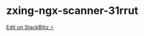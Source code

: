 # zxing-ngx-scanner-31rrut

[Edit on StackBlitz ⚡️](https://stackblitz.com/edit/zxing-ngx-scanner-31rrut)